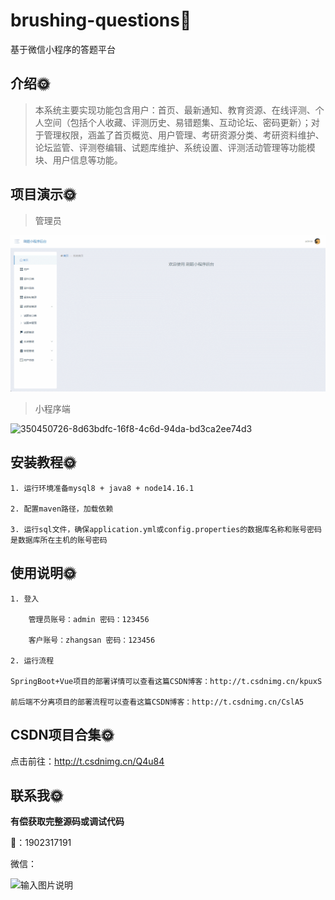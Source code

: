 #  brushing-questions🎂

基于微信小程序的答题平台



## 介绍🌞

> 本系统主要实现功能包含用户：首页、最新通知、教育资源、在线评测、个人空间（包括个人收藏、评测历史、易错题集、互动论坛、密码更新）；对于管理权限，涵盖了首页概览、用户管理、考研资源分类、考研资料维护、论坛监管、评测卷编辑、试题库维护、系统设置、评测活动管理等功能模块、用户信息等功能。



## 项目演示🌞

> 管理员

![350438847-9ef841e3-c101-4e78-8624-f4c817edd850](files/350438847-9ef841e3-c101-4e78-8624-f4c817edd850.gif)

> 小程序端

![350450726-8d63bdfc-16f8-4c6d-94da-bd3ca2ee74d3](files/350450726-8d63bdfc-16f8-4c6d-94da-bd3ca2ee74d3.gif)

## 安装教程🌞

```
1. 运行环境准备mysql8 + java8 + node14.16.1

2. 配置maven路径，加载依赖

3. 运行sql文件，确保application.yml或config.properties的数据库名称和账号密码是数据库所在主机的账号密码
```



## 使用说明🌞

```
1. 登入

    管理员账号：admin 密码：123456

    客户账号：zhangsan 密码：123456
  
2. 运行流程

SpringBoot+Vue项目的部署详情可以查看这篇CSDN博客：http://t.csdnimg.cn/kpuxS

前后端不分离项目的部署流程可以查看这篇CSDN博客：http://t.csdnimg.cn/CslA5
```



## CSDN项目合集🌞

点击前往：http://t.csdnimg.cn/Q4u84



## 联系我🌞

**有偿获取完整源码或调试代码**

🐧：1902317191

微信：



![输入图片说明](https://gitee.com/luooin/liulangdongwujiuzhu/raw/main/files/image3.png)